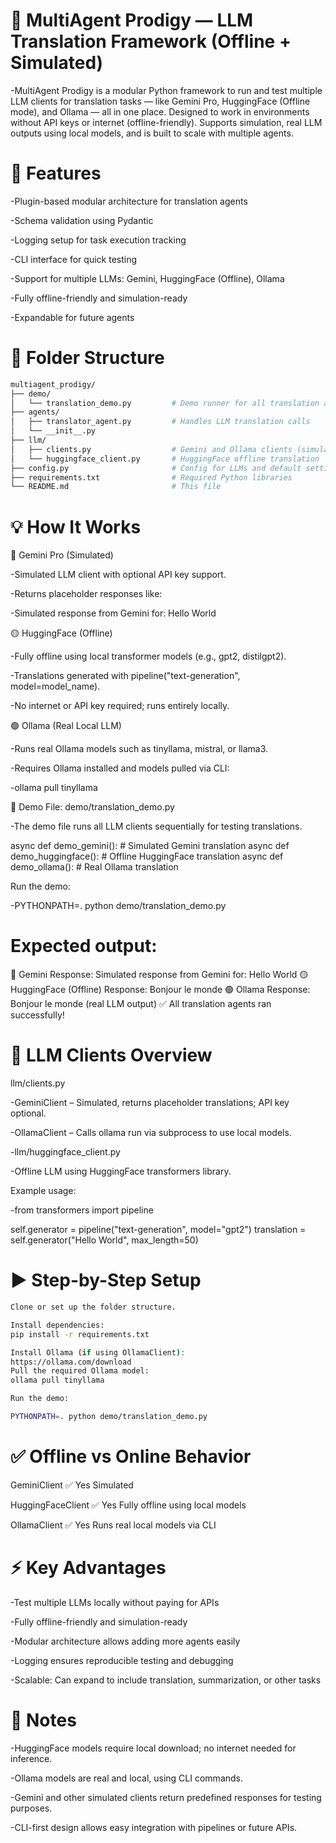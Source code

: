 # 🧠 MultiAgent Prodigy — LLM Translation Framework (Offline + Simulated)

-MultiAgent Prodigy is a modular Python framework to run and test multiple LLM clients for translation tasks — like Gemini Pro, HuggingFace (Offline mode), and Ollama — all in one place. Designed to work in environments without API keys or internet (offline-friendly). Supports simulation, real LLM outputs using local models, and is built to scale with multiple agents.

# 🚀 Features

-Plugin-based modular architecture for translation agents

-Schema validation using Pydantic

-Logging setup for task execution tracking

-CLI interface for quick testing

-Support for multiple LLMs: Gemini, HuggingFace (Offline), Ollama

-Fully offline-friendly and simulation-ready

-Expandable for future agents

# 📁 Folder Structure
```bash
multiagent_prodigy/
├── demo/
│   └── translation_demo.py         # Demo runner for all translation agents
├── agents/
│   ├── translator_agent.py         # Handles LLM translation calls
│   └── __init__.py
├── llm/
│   ├── clients.py                  # Gemini and Ollama clients (simulated/real)
│   └── huggingface_client.py       # HuggingFace offline translation
├── config.py                       # Config for LLMs and default settings
├── requirements.txt                # Required Python libraries
└── README.md                       # This file
```
# 💡 How It Works
🔷 Gemini Pro (Simulated)

-Simulated LLM client with optional API key support.

-Returns placeholder responses like:

-Simulated response from Gemini for: Hello World

🟡 HuggingFace (Offline)

-Fully offline using local transformer models (e.g., gpt2, distilgpt2).

-Translations generated with pipeline("text-generation", model=model_name).

-No internet or API key required; runs entirely locally.

🟢 Ollama (Real Local LLM)

-Runs real Ollama models such as tinyllama, mistral, or llama3.

-Requires Ollama installed and models pulled via CLI:

-ollama pull tinyllama

🧪 Demo File: demo/translation_demo.py

-The demo file runs all LLM clients sequentially for testing translations.

async def demo_gemini():       # Simulated Gemini translation
async def demo_huggingface():  # Offline HuggingFace translation
async def demo_ollama():       # Real Ollama translation


Run the demo:

-PYTHONPATH=. python demo/translation_demo.py


# Expected output:

🔷 Gemini Response: Simulated response from Gemini for: Hello World
🟡 HuggingFace (Offline) Response: Bonjour le monde
🟢 Ollama Response: Bonjour le monde (real LLM output)
✅ All translation agents ran successfully!

# 🧠 LLM Clients Overview
llm/clients.py

-GeminiClient – Simulated, returns placeholder translations; API key optional.

-OllamaClient – Calls ollama run via subprocess to use local models.

-llm/huggingface_client.py

-Offline LLM using HuggingFace transformers library.

Example usage:

-from transformers import pipeline

self.generator = pipeline("text-generation", model="gpt2")
translation = self.generator("Hello World", max_length=50)

# ▶️ Step-by-Step Setup
```bash
Clone or set up the folder structure.

Install dependencies:
pip install -r requirements.txt

Install Ollama (if using OllamaClient):
https://ollama.com/download
Pull the required Ollama model:
ollama pull tinyllama

Run the demo:

PYTHONPATH=. python demo/translation_demo.py
```
# ✅ Offline vs Online Behavior

GeminiClient	✅ Yes	Simulated 

HuggingFaceClient	✅ Yes	Fully offline using local models

OllamaClient	✅ Yes	Runs real local models via CLI

# ⚡ Key Advantages

-Test multiple LLMs locally without paying for APIs

-Fully offline-friendly and simulation-ready

-Modular architecture allows adding more agents easily

-Logging ensures reproducible testing and debugging

-Scalable: Can expand to include translation, summarization, or other tasks

# 📌 Notes

-HuggingFace models require local download; no internet needed for inference.

-Ollama models are real and local, using CLI commands.

-Gemini and other simulated clients return predefined responses for testing purposes.

-CLI-first design allows easy integration with pipelines or future APIs.
